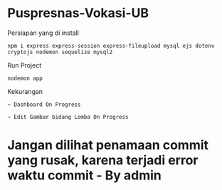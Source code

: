 # Puspresnas-Vokasi-UB

Persiapan yang di install
```
npm i express express-session express-fileupload mysql ejs dotenv cryptojs nodemon sequelize mysql2
```

Run Project 
```
nodemon app
```

Kekurangan 
```
~ Dashboard On Progress 

~ Edit Gambar bidang Lomba On Progress
```
# Jangan dilihat penamaan commit yang rusak, karena terjadi error waktu commit - By admin
